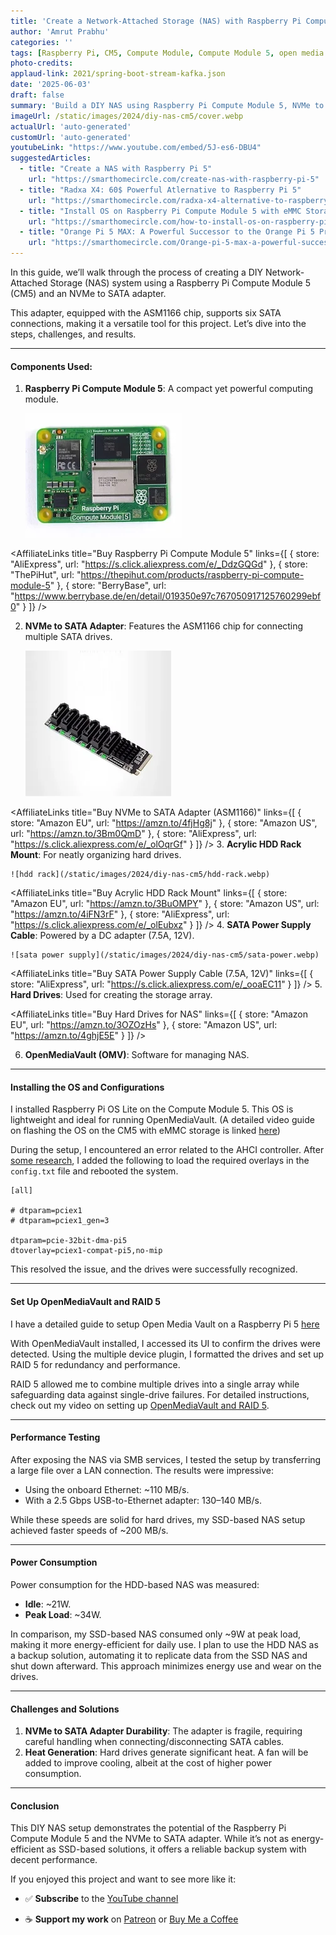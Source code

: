 ```yaml
---
title: 'Create a Network-Attached Storage (NAS) with Raspberry Pi Compute Module 5 and NVMe to SATA Adapter'
author: 'Amrut Prabhu'
categories: ''
tags: [Raspberry Pi, CM5, Compute Module, Compute Module 5, open media vault,NAS, Raid 5]
photo-credits:
applaud-link: 2021/spring-boot-stream-kafka.json
date: '2025-06-03'
draft: false
summary: 'Build a DIY NAS using Raspberry Pi Compute Module 5, NVMe to SATA adapter, and OpenMediaVault with RAID 5.'
imageUrl: /static/images/2024/diy-nas-cm5/cover.webp
actualUrl: 'auto-generated'
customUrl: 'auto-generated'
youtubeLink: "https://www.youtube.com/embed/5J-es6-DBU4"
suggestedArticles:
  - title: "Create a NAS with Raspberry Pi 5"
    url: "https://smarthomecircle.com/create-nas-with-raspberry-pi-5"
  - title: "Radxa X4: 60$ Powerful Atlernative to Raspberry Pi 5"
    url: "https://smarthomecircle.com/radxa-x4-alternative-to-raspberry-pi-5"
  - title: "Install OS on Raspberry Pi Compute Module 5 with eMMC Storage"
    url: "https://smarthomecircle.com/how-to-install-os-on-raspberry-pi-compute-module-5-emmc-storage"
  - title: "Orange Pi 5 MAX: A Powerful Successor to the Orange Pi 5 Pro"
    url: "https://smarthomecircle.com/Orange-pi-5-max-a-powerful-successor-to-orange-pi-5-pro"
---
```

<TOCInline toc={props.toc} asDisclosure />  

In this guide, we’ll walk through the process of creating a DIY Network-Attached Storage (NAS) system using a Raspberry Pi Compute Module 5 (CM5) and an NVMe to SATA adapter.

This adapter, equipped with the ASM1166 chip, supports six SATA connections, making it a versatile tool for this project. Let’s dive into the steps, challenges, and results.

----------

#### Components Used:

1.  **Raspberry Pi Compute Module 5**: A compact yet powerful computing module.

    ![sata adapater](/static/images/2024/diy-nas-cm5/cm5-front.webp)

<AffiliateLinks 
  title="Buy Raspberry Pi Compute Module 5" 
  links={[
    { store: "AliExpress", url: "https://s.click.aliexpress.com/e/_DdzGQGd" },
    { store: "ThePiHut", url: "https://thepihut.com/products/raspberry-pi-compute-module-5" },
    { store: "BerryBase", url: "https://www.berrybase.de/en/detail/019350e97c767050917125760299ebf0" }
  ]}
/>

2.  **NVMe to SATA Adapter**: Features the ASM1166 chip for connecting multiple SATA drives.

    ![sata adapater](/static/images/2024/diy-nas-cm5/sata-adapter.webp)

<AffiliateLinks 
  title="Buy NVMe to SATA Adapter (ASM1166)" 
  links={[
    { store: "Amazon EU", url: "https://amzn.to/4fjHg8j" },
    { store: "Amazon US", url: "https://amzn.to/3Bm0QmD" },
    { store: "AliExpress", url: "https://s.click.aliexpress.com/e/_olOqrGf" }
  ]}
/>
3.  **Acrylic HDD Rack Mount**: For neatly organizing hard drives.

    ![hdd rack](/static/images/2024/diy-nas-cm5/hdd-rack.webp)

<AffiliateLinks 
  title="Buy Acrylic HDD Rack Mount" 
  links={[
    { store: "Amazon EU", url: "https://amzn.to/3BuOMPY" },
    { store: "Amazon US", url: "https://amzn.to/4iFN3rF" },
    { store: "AliExpress", url: "https://s.click.aliexpress.com/e/_olEubxz" }
  ]}
/>
4.  **SATA Power Supply Cable**: Powered by a DC adapter (7.5A, 12V).

    ![sata power supply](/static/images/2024/diy-nas-cm5/sata-power.webp)

<AffiliateLinks 
  title="Buy SATA Power Supply Cable (7.5A, 12V)" 
  links={[
    { store: "AliExpress", url: "https://s.click.aliexpress.com/e/_ooaEC11" }
  ]}
/>
5.  **Hard Drives**: Used for creating the storage array.

<AffiliateLinks 
  title="Buy Hard Drives for NAS" 
  links={[
    { store: "Amazon EU", url: "https://amzn.to/3OZOzHs" },
    { store: "Amazon US", url: "https://amzn.to/4ghjE5E" }
  ]}
/>

6.  **OpenMediaVault (OMV)**: Software for managing NAS.

----------

#### Installing the OS and Configurations

I installed Raspberry Pi OS Lite on the Compute Module 5. This OS is lightweight and ideal for running OpenMediaVault. (A detailed video guide on flashing the OS on the CM5 with eMMC storage is linked [here](https://smarthomecircle.com/how-to-install-os-on-raspberry-pi-compute-module-5-emmc-storage))

During the setup, I encountered an error related to the AHCI controller. After [some research](https://github.com/raspberrypi/linux/issues/6214#issuecomment-2246811573), I added the following to load the required overlays in the `config.txt` file and rebooted the system.

  ```properties
[all]  

# dtparam=pciex1  
# dtparam=pciex1_gen=3  
  
dtparam=pcie-32bit-dma-pi5  
dtoverlay=pciex1-compat-pi5,no-mip
```
This resolved the issue, and the drives were successfully recognized.

----------

#### Set Up OpenMediaVault and RAID 5

I have a detailed guide to setup Open Media Vault on a Raspberry Pi 5 [here](https://smarthomecircle.com/create-nas-with-raspberry-pi-5)

With OpenMediaVault installed, I accessed its UI to confirm the drives were detected. Using the multiple device plugin, I formatted the drives and set up RAID 5 for redundancy and performance.

RAID 5 allowed me to combine multiple drives into a single array while safeguarding data against single-drive failures. For detailed instructions, check out my video on setting up [OpenMediaVault and RAID 5](https://youtu.be/0AVOghLYEu8).

----------

#### Performance Testing

After exposing the NAS via SMB services, I tested the setup by transferring a large file over a LAN connection. The results were impressive:

-   Using the onboard Ethernet: ~110 MB/s.
-   With a 2.5 Gbps USB-to-Ethernet adapter: 130–140 MB/s.

While these speeds are solid for hard drives, my SSD-based NAS setup achieved faster speeds of ~200 MB/s.

----------

#### Power Consumption

Power consumption for the HDD-based NAS was measured:

-   **Idle**: ~21W.
-   **Peak Load**: ~34W.

In comparison, my SSD-based NAS consumed only ~9W at peak load, making it more energy-efficient for daily use. I plan to use the HDD NAS as a backup solution, automating it to replicate data from the SSD NAS and shut down afterward. This approach minimizes energy use and wear on the drives.

----------

#### Challenges and Solutions

1.  **NVMe to SATA Adapter Durability**: The adapter is fragile, requiring careful handling when connecting/disconnecting SATA cables.
2.  **Heat Generation**: Hard drives generate significant heat. A fan will be added to improve cooling, albeit at the cost of higher power consumption.

----------

#### Conclusion

This DIY NAS setup demonstrates the potential of the Raspberry Pi Compute Module 5 and the NVMe to SATA adapter. While it’s not as energy-efficient as SSD-based solutions, it offers a reliable backup system with decent performance.


If you enjoyed this project and want to see more like it:

-   ✅ **Subscribe** to the [YouTube channel](https://www.youtube.com/@SmartHomeCircle?sub_confirmation=1)
    
-   ☕ **Support my work** on [Patreon](https://patreon.com/AmrutPrabhu) or [Buy Me a Coffee](https://www.buymeacoffee.com/amrutprabhu)
